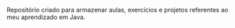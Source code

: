 Repositório criado para armazenar aulas, exercícios e projetos referentes ao meu aprendizado em Java.

